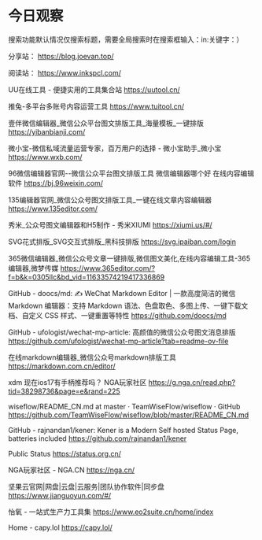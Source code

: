 # 今日观察

搜索功能默认情况仅搜索标题，需要全局搜索时在搜索框输入：in:关键字：）  

分享站： https://blog.joevan.top/  

阅读站： https://www.inkspcl.com/  

UU在线工具 - 便捷实用的工具集合站  https://uutool.cn/    

推兔-多平台多账号内容运营工具  https://www.tuitool.cn/    

壹伴微信编辑器_微信公众平台图文排版工具_海量模板_一键排版  https://yibanbianji.com/    

微小宝-微信私域流量运营专家，百万用户的选择 - 微小宝助手_微小宝  https://www.wxb.com/    

96微信编辑器官网--微信公众平台图文排版工具 微信编辑器哪个好 在线内容编辑软件  https://bj.96weixin.com/    

135编辑器官网_微信公众号图文排版工具_一键在线文章内容编辑器  https://www.135editor.com/    

秀米_公众号图文编辑器和H5制作 - 秀米XIUMI  https://xiumi.us/#/    

SVG花式排版_SVG交互式排版_黑科技排版  https://svg.ipaiban.com/login    

365微信编辑器_微信公众号文章一键排版,微信图文美化,在线内容编辑工具-365编辑器,微梦传媒  https://www.365editor.com/?f=b&k=0305llc&bd_vid=11633574219417336869    

GitHub - doocs/md: ✍ WeChat Markdown Editor | 一款高度简洁的微信 Markdown 编辑器：支持 Markdown 语法、色盘取色、多图上传、一键下载文档、自定义 CSS 样式、一键重置等特性  https://github.com/doocs/md    

GitHub - ufologist/wechat-mp-article: 高颜值的微信公众号图文消息排版  https://github.com/ufologist/wechat-mp-article?tab=readme-ov-file    

在线markdown编辑器_微信公众号markdown排版工具  https://markdown.com.cn/editor/  

xdm 现在ios17有手柄推荐吗？ NGA玩家社区  https://g.nga.cn/read.php?tid=38298736&page=e&rand=225  

wiseflow/README_CN.md at master · TeamWiseFlow/wiseflow · GitHub  https://github.com/TeamWiseFlow/wiseflow/blob/master/README_CN.md  

GitHub - rajnandan1/kener: Kener is a Modern Self hosted Status Page, batteries included  https://github.com/rajnandan1/kener  

Public Status  https://status.org.cn/  

NGA玩家社区 - NGA.CN  https://nga.cn/    

坚果云官网|网盘|云盘|云服务|团队协作软件|同步盘  https://www.jianguoyun.com/#/    

怡氧 - 一站式生产力工具集  https://www.eo2suite.cn/home/index    

Home - capy.lol  https://capy.lol/    
